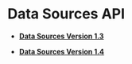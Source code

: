 # Data Sources API

 

-   **[Data Sources Version 1.3](c_data_sources_api_1_3.md)**  
 
-   **[Data Sources Version 1.4](c_data_sources_api_1_4.md)**  
 

